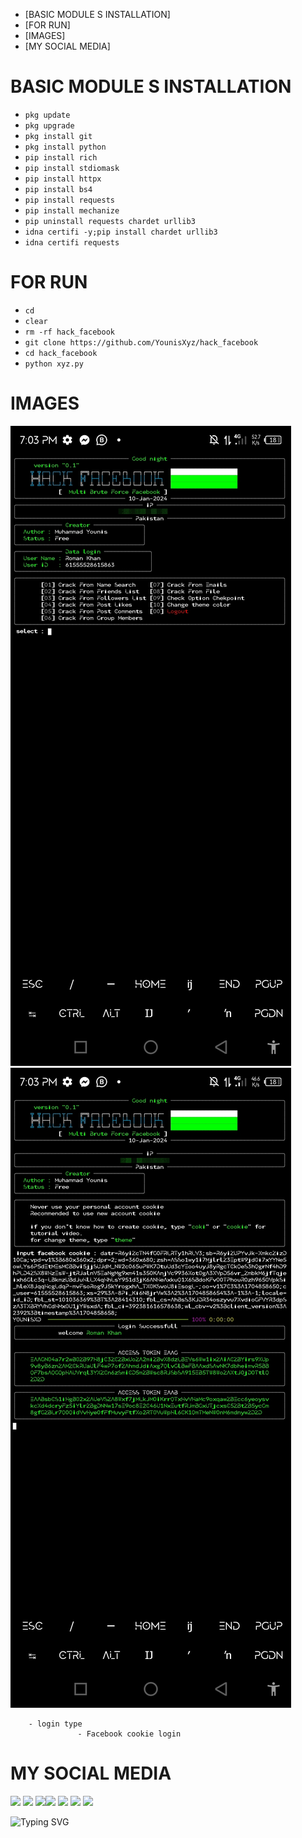 

- [BASIC MODULE S INSTALLATION]
- [FOR RUN]
- [IMAGES]
- [MY SOCIAL MEDIA]


# BASIC MODULE S INSTALLATION 

- `pkg update`
- `pkg upgrade`
- `pkg install git`
- `pkg install python`
- `pip install rich`
- `pip install stdiomask`
- `pip install httpx`
- `pip install bs4`
- `pip install requests`
- `pip install mechanize`
- `pip uninstall requests chardet urllib3`
- `idna certifi -y;pip install chardet urllib3`
- `idna certifi requests`

# FOR RUN

- `cd`
- `clear`
- `rm -rf hack_facebook`
- `git clone https://github.com/YounisXyz/hack_facebook`
- `cd hack_facebook`
- `python xyz.py`

# IMAGES

<img src="https://github.com/YounisXyz/hack_facebook/blob/main/images!/Picsart_24-01-10_19-59-31-279.jpg" alt="" border="0" />
<img src="https://github.com/YounisXyz/hack_facebook/blob/main/images!/Picsart_24-01-10_20-07-30-270.jpg" alt="" border="0" />

```
    - login type
               - Facebook cookie login 
```

# MY SOCIAL MEDIA 
[![](https://img.shields.io/badge/Github-black?logo=Github&logoColor=black&labelColor=white)](https://github.com/YounisXyz) [![](https://img.shields.io/badge/Twitter-blue?logo=Twitter&logoColor=White&labelColor=white)](https://mobile.twitter.com/YounisXyz)
[![](https://img.shields.io/badge/Facebook-blue?logo=Facebook&logoColor=blue&labelColor=white)](https://www.facebook.com/xyzhackers)[![](https://img.shields.io/badge/Instagram-red?logo=Instagram&logoColor=red&labelColor=white)](https://www.instagram.com/younisxyz) [![](https://img.shields.io/badge/Whatsapp-CHAT-red?logo=Whatsapp&logoColor=Brightgreen&labelColor=white)](https://wa.me/+923404708884=hello+brother+YounisXyz+handsome)
[![](https://img.shields.io/badge/YouTube-black?logo=YouTube&logoColor=black&labelColor=white)](https://www.youtube.com/@YounisXyz)
[![](https://img.shields.io/badge/YouTube-red?logo=YouTube&logoColor=red&labelColor=white)](https://youtube.com/@MRTRICKERXYZ)

![Typing SVG](https://readme-typing-svg.herokuapp.com?lines=Dont+Forget+To+Follow+Me+On+GitHub!+)
